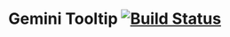 # Gemini Tooltip [![Build Status](https://travis-ci.org/carpages/gemini-tooltip.svg?branch=master)](https://travis-ci.org/carpages/gemini-tooltip)
